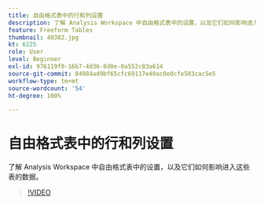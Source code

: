 ```yaml
---
title: 自由格式表中的行和列设置
description: 了解 Analysis Workspace 中自由格式表中的设置，以及它们如何影响进入这些表的数据。
feature: Freeform Tables
thumbnail: 40382.jpg
kt: 6225
role: User
level: Beginner
exl-id: 976119f0-16b7-4d36-8d0e-0a552c83a614
source-git-commit: 84984ad9bf65cfc69117e40ac0e0cfe503cac5e5
workflow-type: tm+mt
source-wordcount: '54'
ht-degree: 100%

---
```


# 自由格式表中的行和列设置

了解 Analysis Workspace 中自由格式表中的设置，以及它们如何影响进入这些表的数据。

>[!VIDEO](https://video.tv.adobe.com/v/40382/?quality=12&learn=on)
